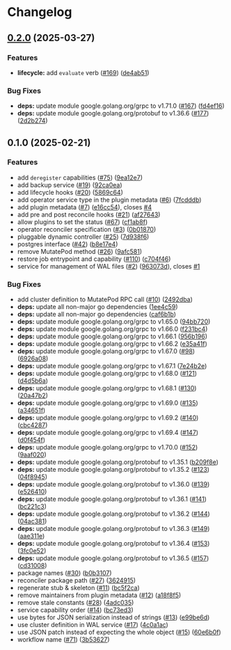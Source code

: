 # Changelog

## [0.2.0](https://github.com/cloudnative-pg/cnpg-i/compare/v0.1.0...v0.2.0) (2025-03-27)


### Features

* **lifecycle:** add `evaluate` verb ([#169](https://github.com/cloudnative-pg/cnpg-i/issues/169)) ([de4ab51](https://github.com/cloudnative-pg/cnpg-i/commit/de4ab51537cbea0920aaf8b527a71bfba8ef12c0))


### Bug Fixes

* **deps:** update module google.golang.org/grpc to v1.71.0 ([#167](https://github.com/cloudnative-pg/cnpg-i/issues/167)) ([fd4ef16](https://github.com/cloudnative-pg/cnpg-i/commit/fd4ef16869dd864e8db48a7dbdde992fb05c8041))
* **deps:** update module google.golang.org/protobuf to v1.36.6 ([#177](https://github.com/cloudnative-pg/cnpg-i/issues/177)) ([2d2b274](https://github.com/cloudnative-pg/cnpg-i/commit/2d2b27435b6f26ece85f8ed6d2c7acba9c0f0fd9))

## 0.1.0 (2025-02-21)


### Features

* add `deregister` capabilities ([#75](https://github.com/cloudnative-pg/cnpg-i/issues/75)) ([9ea12e7](https://github.com/cloudnative-pg/cnpg-i/commit/9ea12e76a6ee41bc625cd81d9e66517b092299aa))
* add backup service ([#19](https://github.com/cloudnative-pg/cnpg-i/issues/19)) ([92ca0ea](https://github.com/cloudnative-pg/cnpg-i/commit/92ca0eaa10ad0dc88b7458b56331092453e9035f))
* add lifecycle hooks ([#20](https://github.com/cloudnative-pg/cnpg-i/issues/20)) ([5869c64](https://github.com/cloudnative-pg/cnpg-i/commit/5869c644788b8d4d3de0b5305bd0fc3c7f1be17b))
* add operator service type in the plugin metadata ([#6](https://github.com/cloudnative-pg/cnpg-i/issues/6)) ([7fcdddb](https://github.com/cloudnative-pg/cnpg-i/commit/7fcdddbaf7f46c89affcf3871ddd9fb51e691adc))
* add plugin metadata ([#7](https://github.com/cloudnative-pg/cnpg-i/issues/7)) ([e16cc54](https://github.com/cloudnative-pg/cnpg-i/commit/e16cc543b9bb875b02d10b4cfa015ebd3050ea22)), closes [#4](https://github.com/cloudnative-pg/cnpg-i/issues/4)
* add pre and post reconcile hooks ([#21](https://github.com/cloudnative-pg/cnpg-i/issues/21)) ([af27643](https://github.com/cloudnative-pg/cnpg-i/commit/af2764325710cd98881e211810d2a01f61b62d43))
* allow plugins to set the status ([#67](https://github.com/cloudnative-pg/cnpg-i/issues/67)) ([cf1ab8f](https://github.com/cloudnative-pg/cnpg-i/commit/cf1ab8fab2a05e7e28cb7ff1aa575a447d9e6634))
* operator reconciler specification ([#3](https://github.com/cloudnative-pg/cnpg-i/issues/3)) ([0b01870](https://github.com/cloudnative-pg/cnpg-i/commit/0b018708a768a8f4d59e99716a782e44cceb7ff2))
* pluggable dynamic controller ([#25](https://github.com/cloudnative-pg/cnpg-i/issues/25)) ([7d938f6](https://github.com/cloudnative-pg/cnpg-i/commit/7d938f60f998af1d336a669a2497d1cf68b9d582))
* postgres interface ([#42](https://github.com/cloudnative-pg/cnpg-i/issues/42)) ([b8e17e4](https://github.com/cloudnative-pg/cnpg-i/commit/b8e17e42e05c1dc5b640a1bbf2466b1fc193d267))
* remove MutatePod method ([#26](https://github.com/cloudnative-pg/cnpg-i/issues/26)) ([9afc581](https://github.com/cloudnative-pg/cnpg-i/commit/9afc58113460f207ca4fb83b6ba875caef1abb64))
* restore job entrypoint and capability ([#110](https://github.com/cloudnative-pg/cnpg-i/issues/110)) ([c704f46](https://github.com/cloudnative-pg/cnpg-i/commit/c704f46c20e0f2d2b4c1c1673ce55b25a7b972f9))
* service for management of WAL files ([#2](https://github.com/cloudnative-pg/cnpg-i/issues/2)) ([963073d](https://github.com/cloudnative-pg/cnpg-i/commit/963073d61df217fd6c2cd9f4ca77b4a57e623c04)), closes [#1](https://github.com/cloudnative-pg/cnpg-i/issues/1)


### Bug Fixes

* add cluster definition to MutatePod RPC call ([#10](https://github.com/cloudnative-pg/cnpg-i/issues/10)) ([2492dba](https://github.com/cloudnative-pg/cnpg-i/commit/2492dba8ebbd98f1da02a9e59d05e5a76beac8e6))
* **deps:** update all non-major go dependencies ([1ee4c59](https://github.com/cloudnative-pg/cnpg-i/commit/1ee4c59422aa56005b2c3f9394fc817c76275511))
* **deps:** update all non-major go dependencies ([caf6b1b](https://github.com/cloudnative-pg/cnpg-i/commit/caf6b1b23daa7a733ad2a6c321ab097660bbdd94))
* **deps:** update module google.golang.org/grpc to v1.65.0 ([94bb720](https://github.com/cloudnative-pg/cnpg-i/commit/94bb720bd7a555d5176f66f2793d1b562b550ca0))
* **deps:** update module google.golang.org/grpc to v1.66.0 ([f231bc4](https://github.com/cloudnative-pg/cnpg-i/commit/f231bc4189df9dcf604320b59cc34e9d553a7ec1))
* **deps:** update module google.golang.org/grpc to v1.66.1 ([956b196](https://github.com/cloudnative-pg/cnpg-i/commit/956b196c4d303a2a6ee13581de35c5617cd8ec92))
* **deps:** update module google.golang.org/grpc to v1.66.2 ([e35a41f](https://github.com/cloudnative-pg/cnpg-i/commit/e35a41f25a3cbf4e0d878fa14eb52015c3cd7915))
* **deps:** update module google.golang.org/grpc to v1.67.0 ([#98](https://github.com/cloudnative-pg/cnpg-i/issues/98)) ([6926a08](https://github.com/cloudnative-pg/cnpg-i/commit/6926a08b23857be1c9b6e125fb9d83758566472c))
* **deps:** update module google.golang.org/grpc to v1.67.1 ([7e24b2e](https://github.com/cloudnative-pg/cnpg-i/commit/7e24b2eccd507275f994b458189843d6d52a0f4c))
* **deps:** update module google.golang.org/grpc to v1.68.0 ([#121](https://github.com/cloudnative-pg/cnpg-i/issues/121)) ([d4d5b6a](https://github.com/cloudnative-pg/cnpg-i/commit/d4d5b6a7d6eda0028b087ade2cbd24c7c7c72adb))
* **deps:** update module google.golang.org/grpc to v1.68.1 ([#130](https://github.com/cloudnative-pg/cnpg-i/issues/130)) ([20a47b2](https://github.com/cloudnative-pg/cnpg-i/commit/20a47b2d919b1bfaf9f759a4d6d7e857fd6ab960))
* **deps:** update module google.golang.org/grpc to v1.69.0 ([#135](https://github.com/cloudnative-pg/cnpg-i/issues/135)) ([a34651f](https://github.com/cloudnative-pg/cnpg-i/commit/a34651fddaa6902c95f4cdc33841eae67cb9b55f))
* **deps:** update module google.golang.org/grpc to v1.69.2 ([#140](https://github.com/cloudnative-pg/cnpg-i/issues/140)) ([cbc4287](https://github.com/cloudnative-pg/cnpg-i/commit/cbc4287931eec44707a228028ead90ac53d9a989))
* **deps:** update module google.golang.org/grpc to v1.69.4 ([#147](https://github.com/cloudnative-pg/cnpg-i/issues/147)) ([d0f454f](https://github.com/cloudnative-pg/cnpg-i/commit/d0f454f240a215a7b4cc88476f1f3e664e827985))
* **deps:** update module google.golang.org/grpc to v1.70.0 ([#152](https://github.com/cloudnative-pg/cnpg-i/issues/152)) ([9aaf020](https://github.com/cloudnative-pg/cnpg-i/commit/9aaf020a9efe6b1d17325bbd5eabc735c85d553b))
* **deps:** update module google.golang.org/protobuf to v1.35.1 ([b209f8e](https://github.com/cloudnative-pg/cnpg-i/commit/b209f8e465716379308371ae5b48371159a50a97))
* **deps:** update module google.golang.org/protobuf to v1.35.2 ([#123](https://github.com/cloudnative-pg/cnpg-i/issues/123)) ([04f8945](https://github.com/cloudnative-pg/cnpg-i/commit/04f894529500f5721c10067a8e4459186a6a9110))
* **deps:** update module google.golang.org/protobuf to v1.36.0 ([#139](https://github.com/cloudnative-pg/cnpg-i/issues/139)) ([e526410](https://github.com/cloudnative-pg/cnpg-i/commit/e52641093a69541bafd197cc73f795c6308817c5))
* **deps:** update module google.golang.org/protobuf to v1.36.1 ([#141](https://github.com/cloudnative-pg/cnpg-i/issues/141)) ([bc221c3](https://github.com/cloudnative-pg/cnpg-i/commit/bc221c3954e3e4e7147a92c03809381364fc66ab))
* **deps:** update module google.golang.org/protobuf to v1.36.2 ([#144](https://github.com/cloudnative-pg/cnpg-i/issues/144)) ([04ac381](https://github.com/cloudnative-pg/cnpg-i/commit/04ac38195f85918a9d1ab38154e0ba5878249c4f))
* **deps:** update module google.golang.org/protobuf to v1.36.3 ([#149](https://github.com/cloudnative-pg/cnpg-i/issues/149)) ([aae311e](https://github.com/cloudnative-pg/cnpg-i/commit/aae311e780156d93553fcbaa66c59b50852abc4a))
* **deps:** update module google.golang.org/protobuf to v1.36.4 ([#153](https://github.com/cloudnative-pg/cnpg-i/issues/153)) ([3fc0e52](https://github.com/cloudnative-pg/cnpg-i/commit/3fc0e5299ed3f42acbf7ffb3c41c9f47b77064f5))
* **deps:** update module google.golang.org/protobuf to v1.36.5 ([#157](https://github.com/cloudnative-pg/cnpg-i/issues/157)) ([cd31008](https://github.com/cloudnative-pg/cnpg-i/commit/cd310088baa9401323d8af4dee9cf694eb4a8e8c))
* package names ([#30](https://github.com/cloudnative-pg/cnpg-i/issues/30)) ([b0b3107](https://github.com/cloudnative-pg/cnpg-i/commit/b0b310788fa1c097e139e31d661f124be91b94b7))
* reconciler package path ([#27](https://github.com/cloudnative-pg/cnpg-i/issues/27)) ([3624915](https://github.com/cloudnative-pg/cnpg-i/commit/362491594dde7a5360b24a0fd14c7e02715cab09))
* regenerate stub & skeleton ([#11](https://github.com/cloudnative-pg/cnpg-i/issues/11)) ([bc5f2ca](https://github.com/cloudnative-pg/cnpg-i/commit/bc5f2cab5e5949cc4e6dd0d2200613aea7330f20))
* remove maintainers from plugin metadata ([#12](https://github.com/cloudnative-pg/cnpg-i/issues/12)) ([a18f8f5](https://github.com/cloudnative-pg/cnpg-i/commit/a18f8f50cf36d1928a5d41ebeba192228cf6d2ea))
* remove stale constants ([#28](https://github.com/cloudnative-pg/cnpg-i/issues/28)) ([4adc035](https://github.com/cloudnative-pg/cnpg-i/commit/4adc03536d626577c919718d7d02bef89fbe366a))
* service capability order ([#14](https://github.com/cloudnative-pg/cnpg-i/issues/14)) ([bc73ed3](https://github.com/cloudnative-pg/cnpg-i/commit/bc73ed38c383c5e2b90c95ccb67a724e8354d5e7))
* use bytes for JSON serialization instead of strings ([#13](https://github.com/cloudnative-pg/cnpg-i/issues/13)) ([e99be6d](https://github.com/cloudnative-pg/cnpg-i/commit/e99be6d0cb8e89ded72d3ee80eacb5187b9996dd))
* use cluster definition in WAL service ([#17](https://github.com/cloudnative-pg/cnpg-i/issues/17)) ([4c0a1ac](https://github.com/cloudnative-pg/cnpg-i/commit/4c0a1ac46426d1c848d42f9f70b03cb1e07d5e22))
* use JSON patch instead of expecting the whole object ([#15](https://github.com/cloudnative-pg/cnpg-i/issues/15)) ([60e6b0f](https://github.com/cloudnative-pg/cnpg-i/commit/60e6b0f90cb4261817391d0c81e5f42685ff20da))
* workflow name ([#71](https://github.com/cloudnative-pg/cnpg-i/issues/71)) ([3b53627](https://github.com/cloudnative-pg/cnpg-i/commit/3b53627724590185381246c0e256ecf1de55c99d))
